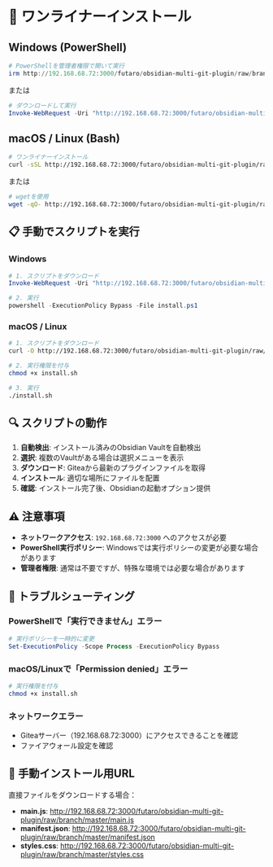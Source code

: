 # 🚀 ワンライナーインストール

## Windows (PowerShell)

```powershell
# PowerShellを管理者権限で開いて実行
irm http://192.168.68.72:3000/futaro/obsidian-multi-git-plugin/raw/branch/master/install.ps1 | iex
```

または

```powershell
# ダウンロードして実行
Invoke-WebRequest -Uri "http://192.168.68.72:3000/futaro/obsidian-multi-git-plugin/raw/branch/master/install.ps1" -OutFile "$env:TEMP\install-mgm.ps1"; powershell -ExecutionPolicy Bypass -File "$env:TEMP\install-mgm.ps1"
```

## macOS / Linux (Bash)

```bash
# ワンライナーインストール
curl -sSL http://192.168.68.72:3000/futaro/obsidian-multi-git-plugin/raw/branch/master/install.sh | bash
```

または

```bash
# wgetを使用
wget -qO- http://192.168.68.72:3000/futaro/obsidian-multi-git-plugin/raw/branch/master/install.sh | bash
```

## 📋 手動でスクリプトを実行

### Windows
```powershell
# 1. スクリプトをダウンロード
Invoke-WebRequest -Uri "http://192.168.68.72:3000/futaro/obsidian-multi-git-plugin/raw/branch/master/install.ps1" -OutFile "install.ps1"

# 2. 実行
powershell -ExecutionPolicy Bypass -File install.ps1
```

### macOS / Linux
```bash
# 1. スクリプトをダウンロード
curl -O http://192.168.68.72:3000/futaro/obsidian-multi-git-plugin/raw/branch/master/install.sh

# 2. 実行権限を付与
chmod +x install.sh

# 3. 実行
./install.sh
```

## 🔍 スクリプトの動作

1. **自動検出**: インストール済みのObsidian Vaultを自動検出
2. **選択**: 複数のVaultがある場合は選択メニューを表示
3. **ダウンロード**: Giteaから最新のプラグインファイルを取得
4. **インストール**: 適切な場所にファイルを配置
5. **確認**: インストール完了後、Obsidianの起動オプション提供

## ⚠️ 注意事項

- **ネットワークアクセス**: `192.168.68.72:3000` へのアクセスが必要
- **PowerShell実行ポリシー**: Windowsでは実行ポリシーの変更が必要な場合があります
- **管理者権限**: 通常は不要ですが、特殊な環境では必要な場合があります

## 🔧 トラブルシューティング

### PowerShellで「実行できません」エラー
```powershell
# 実行ポリシーを一時的に変更
Set-ExecutionPolicy -Scope Process -ExecutionPolicy Bypass
```

### macOS/Linuxで「Permission denied」エラー
```bash
# 実行権限を付与
chmod +x install.sh
```

### ネットワークエラー
- Giteaサーバー（192.168.68.72:3000）にアクセスできることを確認
- ファイアウォール設定を確認

## 📝 手動インストール用URL

直接ファイルをダウンロードする場合：

- **main.js**: http://192.168.68.72:3000/futaro/obsidian-multi-git-plugin/raw/branch/master/main.js
- **manifest.json**: http://192.168.68.72:3000/futaro/obsidian-multi-git-plugin/raw/branch/master/manifest.json
- **styles.css**: http://192.168.68.72:3000/futaro/obsidian-multi-git-plugin/raw/branch/master/styles.css